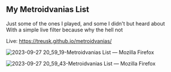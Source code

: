 ## My Metroidvanias List

Just some of the ones I played, and some I didn't but heard about  
With a simple live filter because why the hell not  
  
  
Live: https://treusk.github.io/metroidvanias/

![2023-09-27 20_59_19-Metroidvanias List — Mozilla Firefox](https://github.com/TreusK/metroidvanias/assets/47334597/eea3fea4-63ac-463a-af34-ea65de0487f2)


![2023-09-27 20_59_43-Metroidvanias List — Mozilla Firefox](https://github.com/TreusK/metroidvanias/assets/47334597/7d5e8971-7e3e-4919-95d4-86f991725888)


